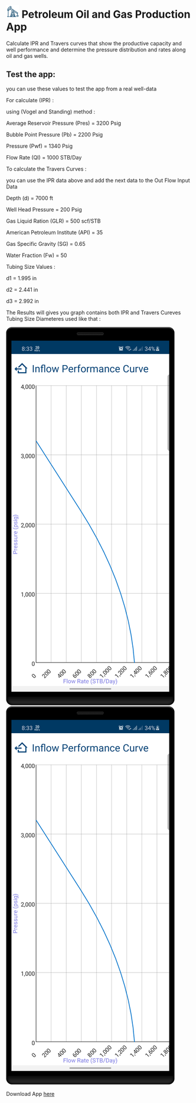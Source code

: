 # <img src="screenshots/app_icon.png" alt="app icon" width="35"/> Petroleum Oil and Gas Production App
Calculate IPR and Travers curves that show the productive capacity and well performance and determine the pressure distribution and rates along oil and gas wells.

## Test the app:
you can use these values to test the app from a real well-data

For calculate (IPR) :

using (Vogel and Standing) method :

Average Reservoir Pressure (Pres) = 3200 Psig

Bubble Point Pressure (Pb) = 2200 Psig

Pressure (Pwf) = 1340 Psig

Flow Rate (QI) = 1000 STB/Day


To calculate the Travers Curves :

you can use the IPR data above and add the next data to the Out Flow Input Data


Depth (d) = 7000 ft

Well Head Pressure = 200 Psig

Gas Liquid Ration (GLR) = 500 scf/STB

American Petroleum Institute (API) = 35

Gas Specific Gravity (SG) = 0.65

Water Fraction (Fw) = 50

Tubing Size Values :

d1 = 1.995 in

d2 = 2.441 in

d3 = 2.992 in

The Results will gives you graph contains both IPR and Travers Cureves Tubing Size Diameteres used like that :

![IPR curve](/screenshots/ipr_curve.png)![IPR curve](https://github.com/m-tharwat262/PetroleumProduction/blob/master/screenshots/ipr_curve.png)





Download App [here](https://pages.github.com/)


